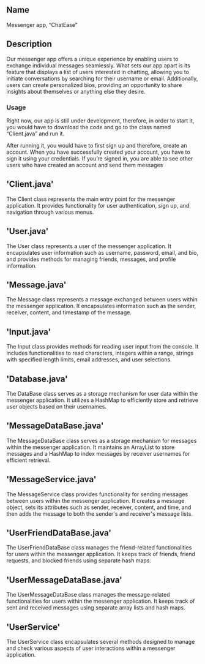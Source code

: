 ## Name

Messenger app, “ChatEase”

## Description

Our messenger app offers a unique experience by enabling users to exchange individual messages seamlessly. What sets our app apart is its feature that displays a list of users interested in chatting, allowing you to initiate conversations by searching for their username or email. Additionally, users can create personalized bios, providing an opportunity to share insights about themselves or anything else they desire.

### Usage

Right now, our app is still under development, therefore, in order to start it, you would have to download the code and go to the class named “Client.java” and run it. 

After running it, you would have to first sign up and therefore, create an account. When you have successfully created your account, you have to sign it using your credentials. If you’re signed in, you are able to see other users who have created an account and send them messages 


## 'Client.java'

The Client class represents the main entry point for the messenger application. It provides functionality for user authentication, sign up, and navigation through various menus.

## 'User.java'

The User class represents a user of the messenger application. It encapsulates user information such as username, password, email, and bio, and provides methods for managing friends, messages, and profile information.

## 'Message.java'

The Message class represents a message exchanged between users within the messenger application. It encapsulates information such as the sender, receiver, content, and timestamp of the message.

## 'Input.java'

 The Input class provides methods for reading user input from the console. It includes functionalities to read characters, integers within a range, strings with specified length limits, email addresses, and user selections.

## 'Database.java'

The DataBase class serves as a storage mechanism for user data within the messenger application. It utilizes a HashMap to efficiently store and retrieve user objects based on their usernames.

## 'MessageDataBase.java'

The MessageDataBase class serves as a storage mechanism for messages within the messenger application. It maintains an ArrayList to store messages and a HashMap to index messages by receiver usernames for efficient retrieval.

## 'MessageService.java'

The MessageService class provides functionality for sending messages between users within the messenger application. It creates a message object, sets its attributes such as sender, receiver, content, and time, and then adds the message to both the sender's and receiver's message lists.

## 'UserFriendDataBase.java'

The UserFriendDataBase class manages the friend-related functionalities for users within the messenger application. It keeps track of friends, friend requests, and blocked friends using separate hash maps. 

## 'UserMessageDataBase.java'

The UserMessageDataBase class manages the message-related functionalities for users within the messenger application. It keeps track of sent and received messages using separate array lists and hash maps. 

## 'UserService'

The UserService class encapsulates several methods designed to manage and check various aspects of user interactions within a messenger application.
	
